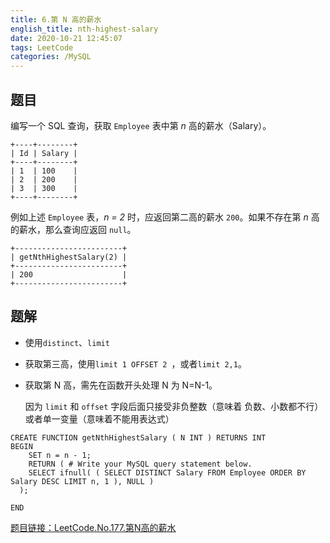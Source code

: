 ```yaml
---
title: 6.第 N 高的薪水
english_title: nth-highest-salary
date: 2020-10-21 12:45:07
tags: LeetCode
categories: /MySQL
---
```


## 题目

编写一个 SQL 查询，获取 `Employee` 表中第 *n* 高的薪水（Salary）。

```
+----+--------+
| Id | Salary |
+----+--------+
| 1  | 100    |
| 2  | 200    |
| 3  | 300    |
+----+--------+
```

例如上述 `Employee` 表，*n = 2* 时，应返回第二高的薪水 `200`。如果不存在第 *n* 高的薪水，那么查询应返回 `null`。

```
+------------------------+
| getNthHighestSalary(2) |
+------------------------+
| 200                    |
+------------------------+
```

## 题解

* 使用`distinct`、`limit`

* 获取第三高，使用`limit 1 OFFSET 2 `，或者`limit 2,1`。

* 获取第 N 高，需先在函数开头处理 N 为 N=N-1。

  因为 `limit` 和 `offset` 字段后面只接受非负整数（意味着 负数、小数都不行）或者单一变量（意味着不能用表达式）

```mysql
CREATE FUNCTION getNthHighestSalary ( N INT ) RETURNS INT 
BEGIN
	SET n = n - 1;
	RETURN ( # Write your MySQL query statement below.
	SELECT ifnull( ( SELECT DISTINCT Salary FROM Employee ORDER BY Salary DESC LIMIT n, 1 ), NULL ) 
  );
	
END
```

[题目链接：LeetCode.No.177.第N高的薪水](https://leetcode-cn.com/problems/nth-highest-salary/)

